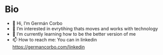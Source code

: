 # Bio
- 👋 Hi, I’m Germán Corbo
- 👀 I’m interested in evrytihing thats moves and works with technology
- 🌱 I’m currently learning how to be the better version of me
- 📫 How to reach me: You can in linkedin https://germancorbo.com/linkedin
